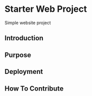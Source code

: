 # Starter Web Project
Simple website project
## Introduction
## Purpose
## Deployment
## How To Contribute
